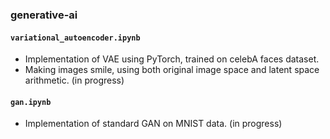 ### generative-ai

#### `variational_autoencoder.ipynb`
- Implementation of VAE using PyTorch, trained on celebA faces dataset.
- Making images smile, using both original image space and latent space arithmetic. (in progress)

#### `gan.ipynb`
- Implementation of standard GAN on MNIST data. (in progress)
